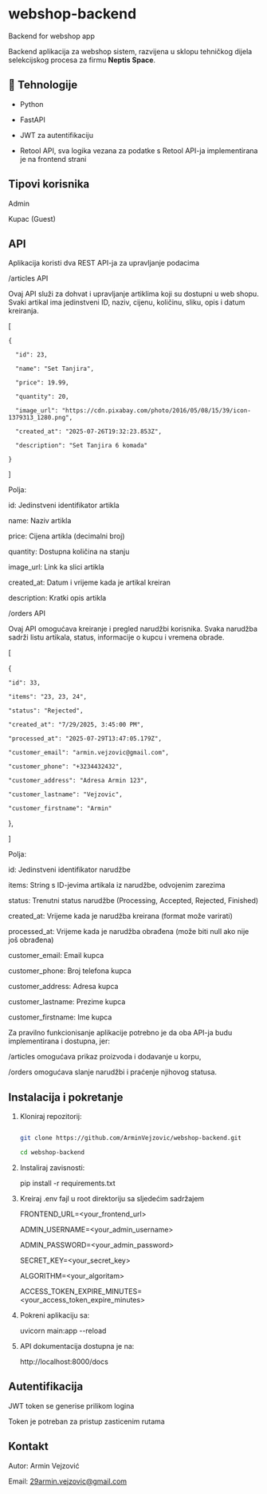 # webshop-backend
Backend for webshop app

Backend aplikacija za webshop sistem, razvijena u sklopu tehničkog dijela selekcijskog procesa za firmu **Neptis Space**.

## 🚀 Tehnologije

- Python
  
- FastAPI
  
- JWT za autentifikaciju

- Retool API, sva logika vezana za podatke s Retool API-ja implementirana je na frontend strani

## Tipovi korisnika
  
  Admin
  
  Kupac (Guest)

## API

Aplikacija koristi dva REST API-ja za upravljanje podacima

  /articles API

  Ovaj API služi za dohvat i upravljanje artiklima koji su dostupni u web shopu. Svaki artikal ima jedinstveni ID, naziv, cijenu, količinu, sliku, opis i datum kreiranja.

  [
    
    {
    
      "id": 23,
      
      "name": "Set Tanjira",
      
      "price": 19.99,
      
      "quantity": 20,
      
      "image_url": "https://cdn.pixabay.com/photo/2016/05/08/15/39/icon-1379313_1280.png",
      
      "created_at": "2025-07-26T19:32:23.853Z",
      
      "description": "Set Tanjira 6 komada"
    
    }
  
  ]

Polja:

  id: Jedinstveni identifikator artikla

  name: Naziv artikla

  price: Cijena artikla (decimalni broj)

  quantity: Dostupna količina na stanju

  image_url: Link ka slici artikla

  created_at: Datum i vrijeme kada je artikal kreiran

  description: Kratki opis artikla


  /orders API

  Ovaj API omogućava kreiranje i pregled narudžbi korisnika. Svaka narudžba sadrži listu artikala, status, informacije o kupcu i vremena obrade.

[
  
  {
  
    "id": 33,
    
    "items": "23, 23, 24",
    
    "status": "Rejected",
    
    "created_at": "7/29/2025, 3:45:00 PM",
    
    "processed_at": "2025-07-29T13:47:05.179Z",
    
    "customer_email": "armin.vejzovic@gmail.com",
    
    "customer_phone": "+3234432432",
    
    "customer_address": "Adresa Armin 123",
    
    "customer_lastname": "Vejzovic",
    
    "customer_firstname": "Armin"
  
  },
  
]

Polja:

  id: Jedinstveni identifikator narudžbe

  items: String s ID-jevima artikala iz narudžbe, odvojenim zarezima

  status: Trenutni status narudžbe (Processing, Accepted, Rejected, Finished)

  created_at: Vrijeme kada je narudžba kreirana (format može varirati)

  processed_at: Vrijeme kada je narudžba obrađena (može biti null ako nije još obrađena)

  customer_email: Email kupca

  customer_phone: Broj telefona kupca

  customer_address: Adresa kupca

  customer_lastname: Prezime kupca

  customer_firstname: Ime kupca

Za pravilno funkcionisanje aplikacije potrebno je da oba API-ja budu implementirana i dostupna, jer:

  /articles omogućava prikaz proizvoda i dodavanje u korpu,

  /orders omogućava slanje narudžbi i praćenje njihovog statusa.

## Instalacija i pokretanje

1. Kloniraj repozitorij:

   ```bash

   git clone https://github.com/ArminVejzovic/webshop-backend.git

   cd webshop-backend

3. Instaliraj zavisnosti:

   pip install -r requirements.txt

6. Kreiraj .env fajl u root direktoriju sa sljedećim sadržajem

   FRONTEND_URL=<your_frontend_url>

   ADMIN_USERNAME=<your_admin_username>

   ADMIN_PASSWORD=<your_admin_password>

   SECRET_KEY=<your_secret_key>

   ALGORITHM=<your_algoritam>

   ACCESS_TOKEN_EXPIRE_MINUTES=<your_access_token_expire_minutes>

7. Pokreni aplikaciju sa:

   uvicorn main:app --reload

9. API dokumentacija dostupna je na:

    http://localhost:8000/docs

## Autentifikacija
  
  JWT token se generise prilikom logina
  
  Token je potreban za pristup zasticenim rutama

## Kontakt
  
  Autor: Armin Vejzović
  
  Email: 29armin.vejzovic@gmail.com



